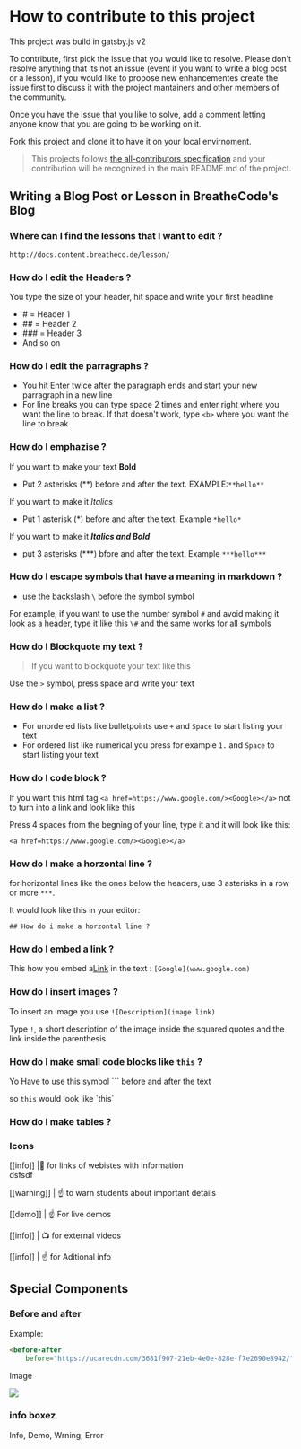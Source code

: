# How to contribute to this project

This project was build in gatsby.js v2

To contribute, first pick the issue that you would like to resolve. Please don't resolve anything that its not an issue (event if you want to write a blog post or a lesson), if you would like to propose new enhancementes create the issue first to discuss it with the project mantainers and other members of the community.

Once you have the issue that you like to solve, add a comment letting anyone know that you are going to be working on it.

Fork this project and clone it to have it on your local envirnoment.

> This projects follows [the all-contributors specification](https://github.com/kentcdodds/all-contributors) and your contribution will be recognized in the main README.md of the project.


## Writing a Blog Post or Lesson in BreatheCode's Blog

### Where can I find the lessons that I want to edit ?

`http://docs.content.breatheco.de/lesson/`

### How do I edit the Headers ?

You type the size of your header, hit space and write your first headline 
 
 + \# = Header 1
 + \## = Header 2
 + \### = Header 3
 + And so on 

### How do I edit the parragraphs ?

+ You hit Enter twice after the paragraph ends and start your new parragraph in a new line 
+ For line breaks you can type space 2 times and enter right where you want the line to break. If that doesn't work, type `<b>` where you want the line to break 

### How do I emphazise ?

If you want to make your text **Bold** 

+ Put 2 asterisks (\*\*) before and after the text. EXAMPLE:`**hello**`
  
If you want to make it *Italics* 

+ Put 1 asterisk (\*) before and after the text. Example `*hello*`

If you want to make it ***Italics and Bold***

+ put 3 asterisks (\*\*\*) bfore and after the text. Example `***hello***`

### How do I escape symbols that have a meaning in markdown ?

+ use the backslash `\` before the symbol symbol
  
For example, if you want to use the number symbol `#` and avoid making it look as a header, type it like this `\#` and the same works for all symbols 

### How do I Blockquote my text ?

> If you want to blockquote your text like this 

Use the `>` symbol, press space and write your text 

### How do I make a list ?

+ For unordered lists like bulletpoints use `+` and `Space` to start listing your text
+ For ordered list like numerical you press for example `1.` and `Space` to start listing your text 

### How do I code block ?

If you want this html tag `<a href=https://www.google.com/><Google></a>` not to turn into a link and look like this  <a href=https://www.google.com/><Google></a>

Press 4 spaces from the begning of your line, type it and it will look like this:

    <a href=https://www.google.com/><Google></a>

### How do I make a horzontal line ?

for horizontal lines like the ones below the headers, use 3 asterisks in a row or more `***`.

It would look like this in your editor:

```
## How do i make a horzontal line ?
```
### How do I embed a link ?

This how you embed a[Link]() in the text : `[Google](www.google.com)`

### How do I insert images ?

To insert an image you use `![Description](image link)`

Type `!`, a short description of the image inside the squared quotes and the link inside the parenthesis.

### How do I make small code blocks like `this` ?

Yo Have to use this symbol `\`` before and after the text

so `this` would look like \`this\`

### How do I make tables ?




### Icons

[[info]]
|:link: for links of webistes with information  
dsfsdf

[[warning]]
| :point_up:
 to warn students about important details

[[demo]]
| :point_up: For live demos 

[[info]]
| :tv: for external videos

[[info]]
| :point_up: for Aditional info 


## Special Components

### Before and after

Example:

```html
<before-after 
    before="https://ucarecdn.com/3681f907-21eb-4e0e-828e-f7e2690e8942/" after="https://ucarecdn.com/d6648701-2af4-4e2d-890c-17ed222bb66c/" />
```

Image

<img src="https://path/to/image.png">

### info boxez

Info, Demo, Wrning, Error
